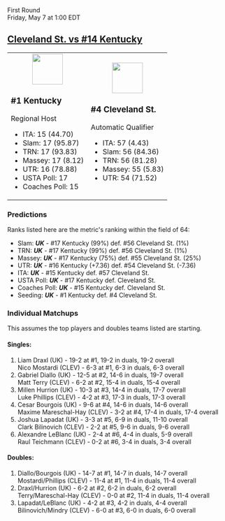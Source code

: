 First Round  
Friday, May 7 at 1:00 EDT
## [Cleveland St. vs #14 Kentucky](https://www.ncaa.com/game/5833389) 

<table><tr><td>  

<center><a href="../index.md"><img src="https://www.ncaa.com/sites/default/files/images/logos/schools/k/kentucky.70.png" width="70" height="70" /></a></center>  

### #1 Kentucky  

Regional Host  
- ITA: 15 (44.70)  
- Slam: 17 (95.87)  
- TRN: 17 (93.83)  
- Massey: 17 (8.12)  
- UTR: 16 (78.88)  
- USTA Poll: 17  
- Coaches Poll: 15  

</td><td>  

<center><a href="../index.md"><img src="https://www.ncaa.com/sites/default/files/images/logos/schools/c/cleveland-st.70.png" width="70" height="70" /></a></center>  

### #4 Cleveland St.  

Automatic Qualifier  
- ITA: 57 (4.43)  
- Slam: 56 (84.36)  
- TRN: 56 (81.28)  
- Massey: 55 (5.83)  
- UTR: 54 (71.52)  

</td></tr></table>  

### Predictions  

Ranks listed here are the metric's ranking within the field of 64:  
- Slam: ***UK*** - #17 Kentucky (99%) def. #56 Cleveland St. (1%)  
- TRN: ***UK*** - #17 Kentucky (99%) def. #56 Cleveland St. (1%)  
- Massey: ***UK*** - #17 Kentucky (75%) def. #55 Cleveland St. (25%)  
- UTR: ***UK*** - #16 Kentucky (+7.36) def. #54 Cleveland St. (-7.36)  
- ITA: ***UK*** - #15 Kentucky def. #57 Cleveland St.  
- USTA Poll: ***UK*** - #17 Kentucky def. Cleveland St.  
- Coaches Poll: ***UK*** - #15 Kentucky def. Cleveland St.  
- Seeding: ***UK*** - #1 Kentucky def. #4 Cleveland St.  

### Individual Matchups  

This assumes the top players and doubles teams listed are starting.  

#### Singles:  
1. Liam Draxl (UK) - 19-2 at #1, 19-2 in duals, 19-2 overall  
   Nico Mostardi (CLEV) - 6-3 at #1, 6-3 in duals, 6-3 overall
2. Gabriel Diallo (UK) - 12-5 at #2, 14-6 in duals, 19-7 overall  
   Matt Terry (CLEV) - 6-2 at #2, 15-4 in duals, 15-4 overall
3. Millen Hurrion (UK) - 10-3 at #3, 14-4 in duals, 17-7 overall  
   Luke Phillips (CLEV) - 4-2 at #3, 17-3 in duals, 17-3 overall
4. Cesar Bourgois (UK) - 9-6 at #4, 14-6 in duals, 14-6 overall  
   Maxime Mareschal-Hay (CLEV) - 3-2 at #4, 17-4 in duals, 17-4 overall
5. Joshua Lapadat (UK) - 3-3 at #5, 6-9 in duals, 11-10 overall  
   Clark Bilinovich (CLEV) - 2-2 at #5, 9-6 in duals, 9-6 overall
6. Alexandre LeBlanc (UK) - 2-4 at #6, 4-4 in duals, 5-9 overall  
   Raul Teichmann (CLEV) - 0-2 at #6, 3-4 in duals, 3-4 overall

#### Doubles:  
1. Diallo/Bourgois (UK) - 14-7 at #1, 14-7 in duals, 14-7 overall  
   Mostardi/Phillips (CLEV) - 11-4 at #1, 11-4 in duals, 11-4 overall
2. Draxl/Hurrion (UK) - 6-2 at #2, 6-2 in duals, 6-2 overall  
   Terry/Mareschal-Hay (CLEV) - 0-0 at #2, 11-4 in duals, 11-4 overall
3. Lapadat/LeBlanc (UK) - 4-2 at #3, 4-2 in duals, 4-4 overall  
   Bilinovich/Mindry (CLEV) - 6-0 at #3, 6-0 in duals, 6-0 overall